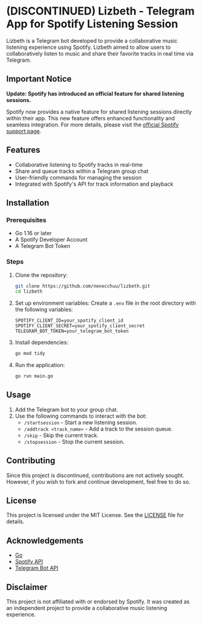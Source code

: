 # (DISCONTINUED) Lizbeth - Telegram App for Spotify Listening Session

Lizbeth is a Telegram bot developed to provide a collaborative music listening experience using Spotify. Lizbeth aimed to allow users to collaboratively listen to music and share their favorite tracks in real time via Telegram.

## Important Notice

**Update: Spotify has introduced an official feature for shared listening sessions.**

Spotify now provides a native feature for shared listening sessions directly within their app. This new feature offers enhanced functionality and seamless integration. For more details, please visit the [official Spotify support page](https://support.spotify.com/us/article/jam/).

## Features

- Collaborative listening to Spotify tracks in real-time
- Share and queue tracks within a Telegram group chat
- User-friendly commands for managing the session
- Integrated with Spotify's API for track information and playback

## Installation

### Prerequisites

- Go 1.16 or later
- A Spotify Developer Account
- A Telegram Bot Token

### Steps

1. Clone the repository:
   ```sh
   git clone https://github.com/nenecchuu/lizbeth.git
   cd lizbeth
   ```

2. Set up environment variables:
   Create a `.env` file in the root directory with the following variables:
   ```
   SPOTIFY_CLIENT_ID=your_spotify_client_id
   SPOTIFY_CLIENT_SECRET=your_spotify_client_secret
   TELEGRAM_BOT_TOKEN=your_telegram_bot_token
   ```

3. Install dependencies:
   ```sh
   go mod tidy
   ```

4. Run the application:
   ```sh
   go run main.go
   ```

## Usage

1. Add the Telegram bot to your group chat.
2. Use the following commands to interact with the bot:
   - `/startsession` - Start a new listening session.
   - `/addtrack <track_name>` - Add a track to the session queue.
   - `/skip` - Skip the current track.
   - `/stopsession` - Stop the current session.

## Contributing

Since this project is discontinued, contributions are not actively sought. However, if you wish to fork and continue development, feel free to do so.

## License

This project is licensed under the MIT License. See the [LICENSE](LICENSE) file for details.

## Acknowledgements

- [Go](https://golang.org/)
- [Spotify API](https://developer.spotify.com/documentation/web-api/)
- [Telegram Bot API](https://core.telegram.org/bots/api)

## Disclaimer

This project is not affiliated with or endorsed by Spotify. It was created as an independent project to provide a collaborative music listening experience.
